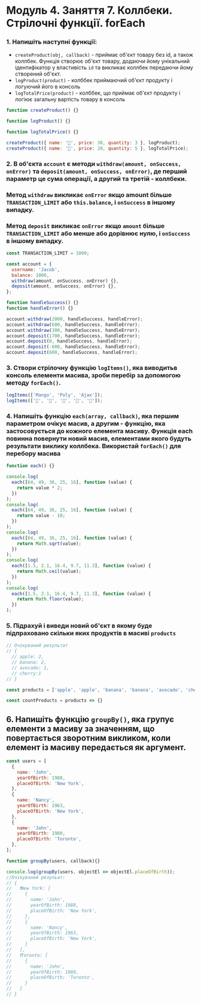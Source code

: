 # Модуль 4. Заняття 7. Коллбеки. Стрілочні функції. forEach

### 1. Напишіть наступні функції:

- `createProduct(obj, callback)` - приймає об'єкт товару без id, а також
  коллбек. Функція створює об'єкт товару, додаючи йому унікальний ідентифікатор
  у властивість `id` та викликає коллбек передаючи йому створений об'єкт.
- `logProduct(product)` - колббек приймаючий об'єкт продукту і логуючий його в
  консоль
- `logTotalPrice(product)` - колббек, що приймає об'єкт продукту і логіює
  загальну вартість товару в консоль

```js
function createProduct() {}

function logProduct() {}

function logTotalPrice() {}

createProduct({ name: '🍎', price: 30, quantity: 3 }, logProduct);
createProduct({ name: '🍋', price: 20, quantity: 5 }, logTotalPrice);
```

### 2. В об'єкта `account` є методи `withdraw(amount, onSuccess, onError)` та `deposit(amount, onSuccess, onError)`, де перший параметр це сума операції, а другий та третій - коллбеки.

### Метод `withdraw` викликає `onError` якщо amount більше `TRANSACTION_LIMIT` або `this.balance`, і `onSuccess` в іншому випадку.

### Метод `deposit` викликає `onError` якщо `amount` більше `TRANSACTION_LIMIT` або менше або дорівнює нулю, і `onSuccess` в іншому випадку.

```js
const TRANSACTION_LIMIT = 1000;

const account = {
  username: 'Jacob',
  balance: 1000,
  withdraw(amount, onSuccess, onError) {},
  deposit(amount, onSuccess, onError) {},
};

function handleSuccess() {}
function handleError() {}

account.withdraw(2000, handleSuccess, handleError);
account.withdraw(600, handleSuccess, handleError);
account.withdraw(300, handleSuccess, handleError);
account.deposit(1700, handleSuccess, handleError);
account.deposit(0, handleSuccess, handleError);
account.deposit(-600, handleSuccess, handleError);
account.deposit(600, handleSuccess, handleError);
```
### 3. Створи стрілочну функцію `logItems()`, яка виводитьв консоль елементи масива, зроби перебір за допомогою методу `forEach()`.
```js
logItems(['Mango', 'Poly', 'Ajax']);
logItems(['🍎', '🍇', '🍑', '🍌', '🍋']);
```

### 4. Напишіть функцію `each(array, callback)`, яка першим параметром очікує масив, а другим - функцію, яка застосовується до кожного елемента масиву. Функція each повинна повернути новий масив, елементами якого будуть результати виклику коллбека. Використай `forEach()` для перебору масива

```js
function each() {}

console.log(
  each([64, 49, 36, 25, 16], function (value) {
    return value * 2;
  })
);
console.log(
  each([64, 49, 36, 25, 16], function (value) {
    return value - 10;
  })
);
console.log(
  each([64, 49, 36, 25, 16], function (value) {
    return Math.sqrt(value);
  })
);
console.log(
  each([1.5, 2.1, 16.4, 9.7, 11.3], function (value) {
    return Math.ceil(value);
  })
);
console.log(
  each([1.5, 2.1, 16.4, 9.7, 11.3], function (value) {
    return Math.floor(value);
  })
);
```

### 5. Підрахуй і виведи новий об'єкт в якому буде підпраховано скільки яких продуктів в масиві `products`
```js
// Oчікуваний результат
// {
  // apple: 2,
  // banana: 2,
  // avocado: 1,
  // cherry:1
// }

const products = ['apple', 'apple', 'banana', 'banana', 'avocado', 'cherry'];

const countProducts = products => {}
```

## 6. Напишіть функцію `groupBy()`, яка групує елементи з масиву за значенням, що повертається зворотним викликом, коли елемент із масиву передається як аргумент.
```js
const users = [
  {
    name: 'John',
    yearOfBirth: 1988,
    placeOfBirth: 'New York',
  },
  {
    name: 'Nancy',
    yearOfBirth: 1963,
    placeOfBirth: 'New York',
  },
  {
    name: 'John',
    yearOfBirth: 1980,
    placeOfBirth: 'Toronto',
  },
];

function groupBy(users, callback){}

console.log(groupBy(users, objectEl => objectEl.placeOfBirth));
//Очікуваний резульат:
// {
//   ❗️New York: [
//     {
//       name: 'John',
//       yearOfBirth: 1988,
//       placeOfBirth: 'New York',
//     },
//     {
//       name: 'Nancy',
//       yearOfBirth: 1963,
//       placeOfBirth: 'New York',
//     }
//   ],
//   ❗️Toronto: [
//     {
//       name: 'John',
//       yearOfBirth: 1980,
//       placeOfBirth: 'Toronto',
//     }
//   ]
// }
```